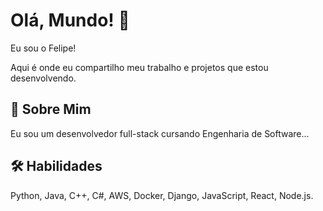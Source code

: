 # Olá, Mundo! 👋

Eu sou o Felipe!

Aqui é onde eu compartilho meu trabalho e projetos que estou desenvolvendo. 

## 🚀 Sobre Mim
Eu sou um desenvolvedor full-stack cursando Engenharia de Software...

## 🛠️ Habilidades
Python, Java, C++, C#, AWS, Docker, Django, JavaScript, React, Node.js.
